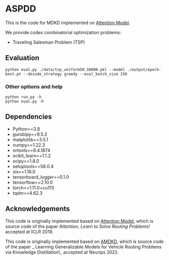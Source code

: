 # ASPDD

This is the code for MDKD implemented on [Attention Model](https://github.com/jieyibi/AMDKD/tree/main/AMDKD-AM).

We provide codes combinatorial optimization problems:

- Traveling Salesman Problem (TSP)

## Evaluation

```
python eval.py ./data/tsp_uniform50_10000.pkl --model ./output/epoch-best.pt --decode_strategy greedy --eval_batch_size 256 
```




### Other options and help
```
python run.py -h
python eval.py -h
```
## Dependencies

- Python>=3.8
- gurobipy==9.5.2
- matplotlib==3.5.1
- numpy==1.22.3
- ortools==9.4.1874
- scikit_learn==1.1.2
- scipy==1.8.0
- setuptools==58.0.4
- six==1.16.0
- tensorboard_logger==0.1.0
- tensorflow==2.10.0
- torch==1.11.0+cu113
- tqdm==4.62.3

## Acknowledgements

This code is originally implemented based on [Attention Model](https://github.com/wouterkool/attention-learn-to-route), which is source code of the paper _Attention, Learn to Solve Routing Problems!_ accepted at ICLR 2019.

This code is originally implemented based on [AMDKD](https://github.com/jieyibi/AMDKD/tree/main/AMDKD-AM), which is source code of the paper _ Learning Generalizable Models for Vehicle Routing Problems via Knowledge Distillation!_ accepted at Neurips 2022.
